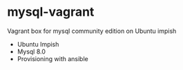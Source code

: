 # mysql-vagrant
Vagrant box for mysql community edition on Ubuntu impish

* Ubuntu Impish
* Mysql 8.0
* Provisioning with ansible
